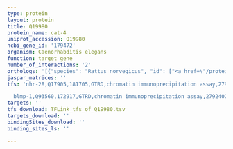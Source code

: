 ```yaml
---
type: protein
layout: protein
title: Q19980
protein_name: cat-4
uniprot_accession: Q19980
ncbi_gene_id: '179472'
organism: Caenorhabditis elegans
function: target gene
number_of_interactions: '2'
orthologs: '[{"species": "Rattus norvegicus", "id": ["<a href=\"/protein/p22288\">P22288</a>"]}, {"species": "Drosophila melanogaster", "id": ["<a href=\"/protein/p48596\">P48596</a>"]}, {"species": "Danio rerio", "id": ["<a href=\"/protein/q6iqv5\">Q6IQV5</a>", "<a href=\"/protein/e7fgq8\">E7FGQ8</a>"]}, {"species": "Saccharomyces cerevisiae", "id": ["<a href=\"/protein/p51601\">P51601</a>"]}]'
jaspar_matrices: ''
tfs: 'nhr-28,Q17905,181705,GTRD,chromatin immunoprecipitation assay,27924024%5Buid%5D,No

  blmp-1,Q93560,172917,GTRD,chromatin immunoprecipitation assay,27924024%5Buid%5D,No'
targets: ''
tfs_download: TFLink_tfs_of_Q19980.tsv
targets_download: ''
bindingSites_download: ''
binding_sites_ls: ''

---
```

